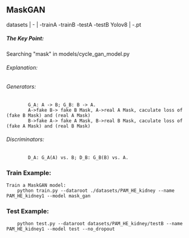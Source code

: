 
## MaskGAN

datasets
    |
    -<your dataset>
        |
        -trainA
        -trainB
        -testA
        -testB
Yolov8
    |
    -<your best>.pt

##### The Key Point: 
Searching "mask" in models/cycle_gan_model.py

###### Explanation:
###### Generators:
            G_A: A -> B; G_B: B -> A.
            A->fake B-> fake B Mask, A->real A Mask, caculate loss of (fake B Mask) and (real A Mask)
            B->fake A-> fake A Mask, B->real B Mask, caculate loss of (fake A Mask) and (real B Mask)

###### Discriminators:
            D_A: G_A(A) vs. B; D_B: G_B(B) vs. A.

### Train Example:
    Train a MaskGAN model:
        python train.py --dataroot ./datasets/PAM_HE_kidney --name PAM_HE_kidney1 --model mask_gan

### Test Example:
        python test.py --dataroot datasets/PAM_HE_kidney/testB --name PAM_HE_kidney1 --model test --no_dropout

